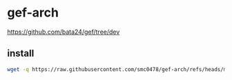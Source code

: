 # gef-arch

https://github.com/bata24/gef/tree/dev

## install
```bash
wget -q https://raw.githubusercontent.com/smc0478/gef-arch/refs/heads/main/install.sh -O- | sh
```
